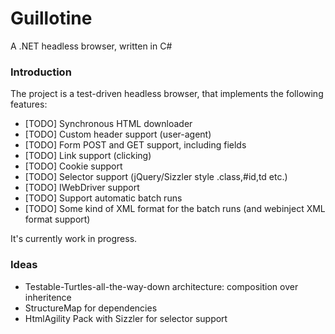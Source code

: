 Guillotine
==========

A .NET headless browser, written in C#


### Introduction

The project is a test-driven headless browser, that implements the following features:

* [TODO] Synchronous HTML downloader
* [TODO] Custom header support (user-agent)
* [TODO] Form POST and GET support, including fields
* [TODO] Link support (clicking)
* [TODO] Cookie support
* [TODO] Selector support (jQuery/Sizzler style .class,#id,td etc.)
* [TODO] IWebDriver support
* [TODO] Support automatic batch runs
* [TODO] Some kind of XML format for the batch runs (and webinject XML format support)
 
It's currently work in progress.

### Ideas

* Testable-Turtles-all-the-way-down architecture: composition over inheritence
* StructureMap for dependencies
* HtmlAgility Pack with Sizzler for selector support
